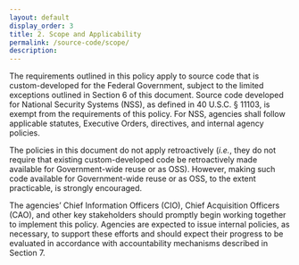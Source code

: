 ```yaml
---
layout: default
display_order: 3
title: 2. Scope and Applicability
permalink: /source-code/scope/
description: 
---
```


The requirements outlined in this policy apply to source code that is custom-developed for the Federal Government, subject to the limited exceptions outlined in Section 6 of this document. Source code developed for National Security Systems (NSS), as defined in 40 U.S.C. § 11103, is exempt from the requirements of this policy. For NSS, agencies shall follow applicable statutes, Executive Orders, directives, and internal agency policies.

The policies in this document do not apply retroactively (<em>i.e.</em>, they do not require that existing custom-developed code be retroactively made available for Government-wide reuse or as OSS). However, making such code available for Government-wide reuse or as OSS, to the extent practicable, is strongly encouraged. 

The agencies’ Chief Information Officers (CIO), Chief Acquisition Officers (CAO), and other key stakeholders should promptly begin working together to implement this policy. Agencies are expected to issue internal policies, as necessary, to support these efforts and should expect their progress to be evaluated in accordance with accountability mechanisms described in Section 7.
